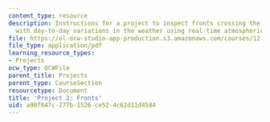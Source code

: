 ```yaml
---
content_type: resource
description: Instructions for a project to inspect fronts crossing the country associated
  with day-to-day variations in the weather using real-time atmospheric observations.
file: https://ol-ocw-studio-app-production.s3.amazonaws.com/courses/12-307-weather-and-climate-laboratory-spring-2009/a90f647c277b1526ce524c62d11d4584_project2.pdf
file_type: application/pdf
learning_resource_types:
- Projects
ocw_type: OCWFile
parent_title: Projects
parent_type: CourseSection
resourcetype: Document
title: 'Project 2: Fronts'
uid: a90f647c-277b-1526-ce52-4c62d11d4584
---
```

